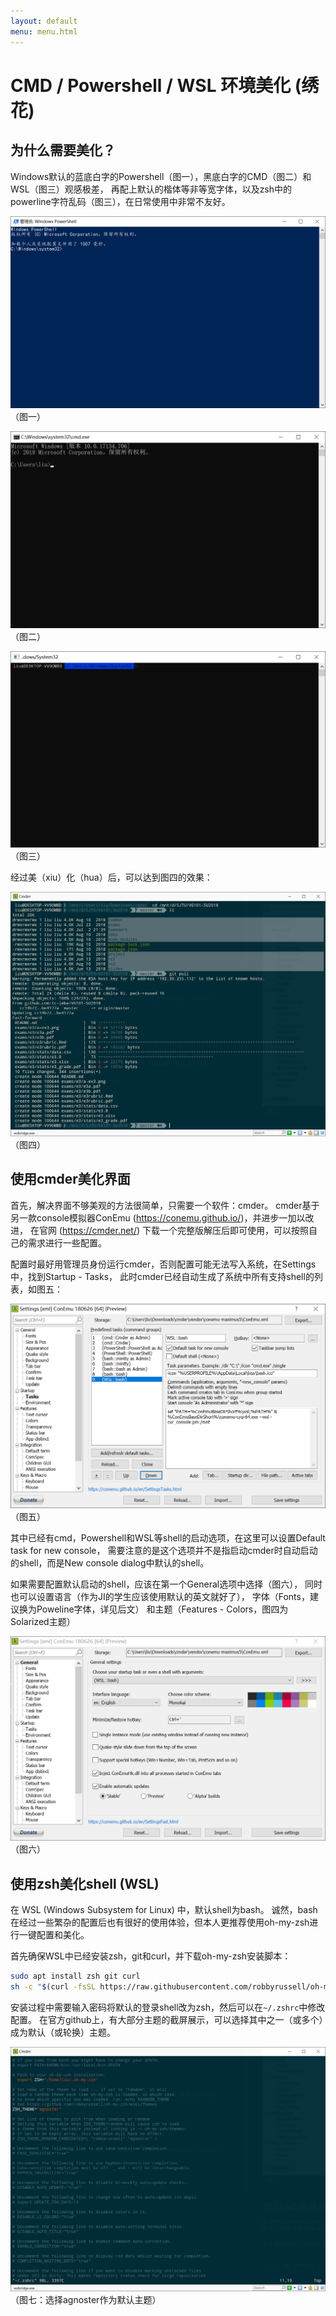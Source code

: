 ```yaml
---
layout: default
menu: menu.html
---
```


#  CMD / Powershell / WSL 环境美化 (绣花)

## 为什么需要美化？

Windows默认的蓝底白字的Powershell（图一），黑底白字的CMD（图二）和WSL（图三）观感极差，
再配上默认的楷体等非等宽字体，以及zsh中的powerline字符乱码（图三），在日常使用中非常不友好。

![powershell](./powershell.png)
（图一）

![cmd](./cmd.png)
（图二）

![wsl](./wsl.png)
（图三）

经过美（xiu）化（hua）后，可以达到图四的效果：

![cmder](./cmder.png)
（图四）

## 使用cmder美化界面

首先，解决界面不够美观的方法很简单，只需要一个软件：cmder。
cmder基于另一款console模拟器ConEmu (https://conemu.github.io/)，并进步一加以改进，
在官网 (https://cmder.net/) 下载一个完整版解压后即可使用，可以按照自己的需求进行一些配置。

配置时最好用管理员身份运行cmder，否则配置可能无法写入系统，在Settings中，找到Startup - Tasks，
此时cmder已经自动生成了系统中所有支持shell的列表，如图五：

![tasks](./tasks.png)
（图五）

其中已经有cmd，Powershell和WSL等shell的启动选项，在这里可以设置Default task for new console，
需要注意的是这个选项并不是指启动cmder时自动启动的shell，而是New console dialog中默认的shell。

如果需要配置默认启动的shell，应该在第一个General选项中选择（图六），
同时也可以设置语言（作为JI的学生应该使用默认的英文就好了），
字体（Fonts，建议换为Poweline字体，详见后文）
和主题（Features - Colors，图四为Solarized主题）

![general](./general.png)
（图六）

## 使用zsh美化shell (WSL)

在 WSL (Windows Subsystem for Linux) 中，默认shell为bash。
诚然，bash在经过一些繁杂的配置后也有很好的使用体验，但本人更推荐使用oh-my-zsh进行一键配置和美化。

首先确保WSL中已经安装zsh，git和curl，并下载oh-my-zsh安装脚本：

```bash
sudo apt install zsh git curl
sh -c "$(curl -fsSL https://raw.githubusercontent.com/robbyrussell/oh-my-zsh/master/tools/install.sh)"
```

安装过程中需要输入密码将默认的登录shell改为zsh，然后可以在`~/.zshrc`中修改配置。
在官方github上，有大部分主题的截屏展示，可以选择其中之一（或多个）成为默认（或轮换）主题。

![zshrc](./zshrc.png)
（图七：选择agnoster作为默认主题）
